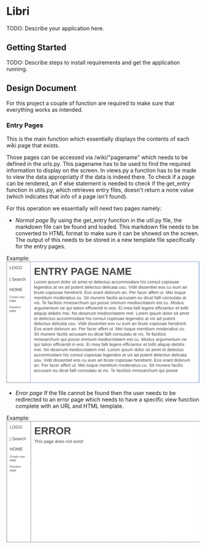 # Libri

TODO: Describe your application here.


## Getting Started

TODO: Describe steps to install requirements and get the application running.


## Design Document

For this project a couple of function are required to make sure that everything works as intended.

### Entry Pages
This is the main function which essentially displays the contents of each wiki page that exists.

Those pages can be accessed via /wiki/"pagename" which needs to be defined in the urls.py. This pagename has to be used to find the required information to display on the screen. In views.py a function has to be made to view the data appropriatly if the data is indeed there. To check if a page can be rendered, an if else statement is needed to check if the get_entry function in utils.py, which retrieves entry files, doesn't return a none value (which indicates that info of a page isn't found).

For this operation we essentially will need two pages namely:
* *Normal page*
By using the get_entry function in the util.py file, the markdown file can be found and loaded. 
This markdown file needs to be converted to HTML format to make sure it can be showed on the screen. The output of this needs to be stored in a new template file specifically for the entry pages.

Example:
![Normal Page Example](sketches/normal_page.png)

* *Error page*
If the file cannot be found then the user needs to be redirected to an error page which needs to have a specific view function complete with an URL and HTML template.

Example:
![Error Page Example](sketches/error_page.png)


